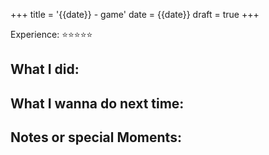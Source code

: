 +++
title = '{{date}} - game'
date = {{date}}
draft = true
+++

Experience: ⭐⭐⭐⭐⭐

What I did:
- 

What I wanna do next time:
- 

Notes or special Moments:
- 
